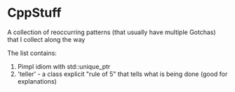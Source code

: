 # CppStuff
A collection of reoccurring patterns (that usually have multiple Gotchas) that I collect along the way

The list contains:

1. Pimpl idiom with std::unique_ptr
2. 'teller' - a class explicit "rule of 5" that tells what is being done (good for explanations) 
